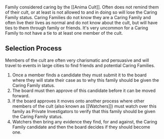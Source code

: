 Family considered caring by the [[Anima Cult]]. Often does not remind them of their cult, or at least is not allowed to and in doing so will lose the Caring Family status. Caring Families do not know they are a Caring Family and often live their lives as normal and do not know about the cult, but will have ties to them through family or friends. It's very uncommon for a Caring Family to not have a tie to at least one member of the cult.
## Selection Process
Members of the cult are often very charismatic and persuasive and will travel to events in large cities to find friends and potential Caring Families.
1. Once a member finds a candidate they must submit it to the board where they will state their case as to why this family should be given the Caring Family status.
2. The board must then approve of this candidate before it can be moved forward.
3. If the board approves it moves onto another process where other members of the cult (also known as [[Watchers]]) must watch over this family as Private Investigators to verify that this family should be given the Caring Family status.
4. Watchers then bring any evidence they find, for and against, the Caring Family candidate and then the board decides if they should become one.